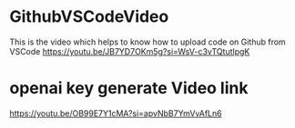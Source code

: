 # GithubVSCodeVideo
This is the video which helps to know how to upload code on Github from VSCode 
https://youtu.be/JB7YD7OKm5g?si=WsV-c3vTQtutlpgK


# openai key generate Video link
https://youtu.be/OB99E7Y1cMA?si=apvNbB7YmVvAfLn6

